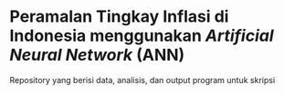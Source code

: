 # Peramalan Tingkay Inflasi di Indonesia menggunakan _Artificial Neural Network_ (ANN)
Repository yang berisi data,  analisis, dan output program untuk skripsi
